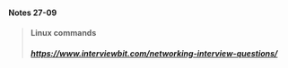 #### Notes   27-09

> #### Linux commands
>  ##### https://www.interviewbit.com/networking-interview-questions/
>

